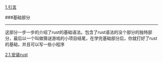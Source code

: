 [1.引言][readme]  

###基础部分
- - -
这部分一步一步的介绍了rust的基础语法。包含了rust语法的没个部分的独特部分，最后以一个叫做猜谜游戏的小项目结尾，在学完基础部分后，你就打好了rust的基础，并且可以写一些小程序

[2.1.安装rust][install_rust]

[install_rust]: install_rust.md "安装rust"
[readme]: README.md "引言"                                                                                           